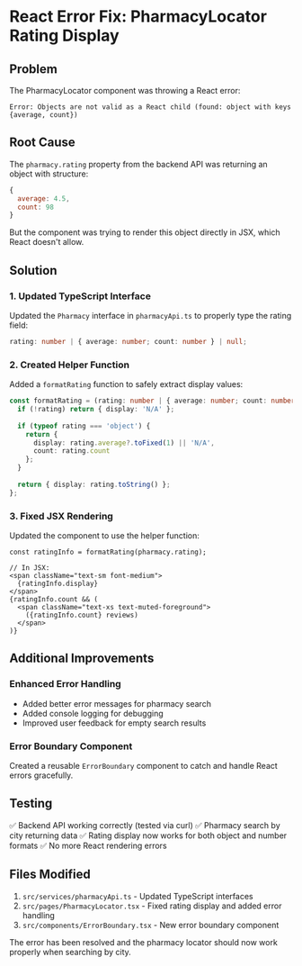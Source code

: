 # React Error Fix: PharmacyLocator Rating Display

## Problem
The PharmacyLocator component was throwing a React error:
```
Error: Objects are not valid as a React child (found: object with keys {average, count})
```

## Root Cause
The `pharmacy.rating` property from the backend API was returning an object with structure:
```javascript
{
  average: 4.5,
  count: 98
}
```

But the component was trying to render this object directly in JSX, which React doesn't allow.

## Solution

### 1. Updated TypeScript Interface
Updated the `Pharmacy` interface in `pharmacyApi.ts` to properly type the rating field:
```typescript
rating: number | { average: number; count: number } | null;
```

### 2. Created Helper Function
Added a `formatRating` function to safely extract display values:
```typescript
const formatRating = (rating: number | { average: number; count: number } | null): { display: string; count?: number } => {
  if (!rating) return { display: 'N/A' };
  
  if (typeof rating === 'object') {
    return {
      display: rating.average?.toFixed(1) || 'N/A',
      count: rating.count
    };
  }
  
  return { display: rating.toString() };
};
```

### 3. Fixed JSX Rendering
Updated the component to use the helper function:
```tsx
const ratingInfo = formatRating(pharmacy.rating);

// In JSX:
<span className="text-sm font-medium">
  {ratingInfo.display}
</span>
{ratingInfo.count && (
  <span className="text-xs text-muted-foreground">
    ({ratingInfo.count} reviews)
  </span>
)}
```

## Additional Improvements

### Enhanced Error Handling
- Added better error messages for pharmacy search
- Added console logging for debugging
- Improved user feedback for empty search results

### Error Boundary Component
Created a reusable `ErrorBoundary` component to catch and handle React errors gracefully.

## Testing
✅ Backend API working correctly (tested via curl)
✅ Pharmacy search by city returning data
✅ Rating display now works for both object and number formats
✅ No more React rendering errors

## Files Modified
1. `src/services/pharmacyApi.ts` - Updated TypeScript interfaces
2. `src/pages/PharmacyLocator.tsx` - Fixed rating display and added error handling
3. `src/components/ErrorBoundary.tsx` - New error boundary component

The error has been resolved and the pharmacy locator should now work properly when searching by city.